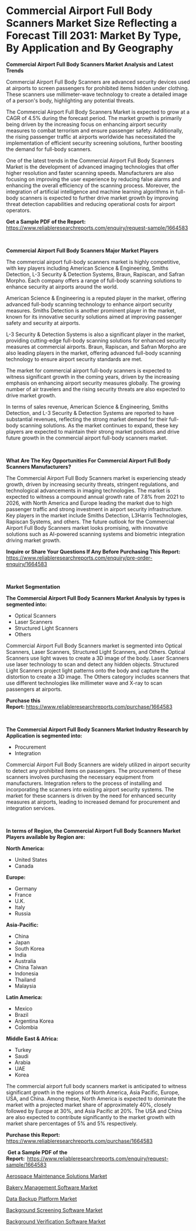 <p><h1>Commercial Airport Full Body Scanners Market Size Reflecting a Forecast Till 2031: Market By Type, By Application and By Geography</h1></p><p><strong>Commercial Airport Full Body Scanners Market Analysis and Latest Trends</strong></p>
<p><p>Commercial Airport Full Body Scanners are advanced security devices used at airports to screen passengers for prohibited items hidden under clothing. These scanners use millimeter-wave technology to create a detailed image of a person's body, highlighting any potential threats. </p><p>The Commercial Airport Full Body Scanners Market is expected to grow at a CAGR of 4.5% during the forecast period. The market growth is primarily being driven by the increasing focus on enhancing airport security measures to combat terrorism and ensure passenger safety. Additionally, the rising passenger traffic at airports worldwide has necessitated the implementation of efficient security screening solutions, further boosting the demand for full-body scanners.</p><p>One of the latest trends in the Commercial Airport Full Body Scanners Market is the development of advanced imaging technologies that offer higher resolution and faster scanning speeds. Manufacturers are also focusing on improving the user experience by reducing false alarms and enhancing the overall efficiency of the scanning process. Moreover, the integration of artificial intelligence and machine learning algorithms in full-body scanners is expected to further drive market growth by improving threat detection capabilities and reducing operational costs for airport operators.</p></p>
<p><strong>Get a Sample PDF of the Report:&nbsp;</strong> <a href="https://www.reliableresearchreports.com/enquiry/request-sample/1664583">https://www.reliableresearchreports.com/enquiry/request-sample/1664583</a></p>
<p>&nbsp;</p>
<p><strong>Commercial Airport Full Body Scanners Major Market Players</strong></p>
<p><p>The commercial airport full-body scanners market is highly competitive, with key players including American Science & Engineering, Smiths Detection, L-3 Security & Detection Systems, Braun, Rapiscan, and Safran Morpho. Each company offers a range of full-body scanning solutions to enhance security at airports around the world.</p><p>American Science & Engineering is a reputed player in the market, offering advanced full-body scanning technology to enhance airport security measures. Smiths Detection is another prominent player in the market, known for its innovative security solutions aimed at improving passenger safety and security at airports. </p><p>L-3 Security & Detection Systems is also a significant player in the market, providing cutting-edge full-body scanning solutions for enhanced security measures at commercial airports. Braun, Rapiscan, and Safran Morpho are also leading players in the market, offering advanced full-body scanning technology to ensure airport security standards are met.</p><p>The market for commercial airport full-body scanners is expected to witness significant growth in the coming years, driven by the increasing emphasis on enhancing airport security measures globally. The growing number of air travelers and the rising security threats are also expected to drive market growth.</p><p>In terms of sales revenue, American Science & Engineering, Smiths Detection, and L-3 Security & Detection Systems are reported to have substantial revenues, reflecting the strong market demand for their full-body scanning solutions. As the market continues to expand, these key players are expected to maintain their strong market positions and drive future growth in the commercial airport full-body scanners market.</p></p>
<p>&nbsp;</p>
<p><strong>What Are The Key Opportunities For Commercial Airport Full Body Scanners Manufacturers?</strong></p>
<p><p>The Commercial Airport Full Body Scanners market is experiencing steady growth, driven by increasing security threats, stringent regulations, and technological advancements in imaging technologies. The market is expected to witness a compound annual growth rate of 7.8% from 2021 to 2026, with North America and Europe leading the market due to high passenger traffic and strong investment in airport security infrastructure. Key players in the market include Smiths Detection, L3Harris Technologies, Rapiscan Systems, and others. The future outlook for the Commercial Airport Full Body Scanners market looks promising, with innovative solutions such as AI-powered scanning systems and biometric integration driving market growth.</p></p>
<p><strong>Inquire or Share Your Questions If Any Before Purchasing This Report:</strong> <a href="https://www.reliableresearchreports.com/enquiry/pre-order-enquiry/1664583">https://www.reliableresearchreports.com/enquiry/pre-order-enquiry/1664583</a></p>
<p>&nbsp;</p>
<p><strong>Market Segmentation</strong></p>
<p><strong>The Commercial Airport Full Body Scanners Market Analysis by types is segmented into:</strong></p>
<p><ul><li>Optical Scanners</li><li>Laser Scanners</li><li>Structured Light Scanners</li><li>Others</li></ul></p>
<p><p>Commercial Airport Full Body Scanners market is segmented into Optical Scanners, Laser Scanners, Structured Light Scanners, and Others. Optical Scanners use light waves to create a 3D image of the body. Laser Scanners use laser technology to scan and detect any hidden objects. Structured Light Scanners project light patterns onto the body and capture the distortion to create a 3D image. The Others category includes scanners that use different technologies like millimeter wave and X-ray to scan passengers at airports.</p></p>
<p><strong>Purchase this Report:&nbsp;</strong><a href="https://www.reliableresearchreports.com/purchase/1664583">https://www.reliableresearchreports.com/purchase/1664583</a></p>
<p>&nbsp;</p>
<p><strong>The Commercial Airport Full Body Scanners Market Industry Research by Application is segmented into:</strong></p>
<p><ul><li>Procurement</li><li>Integration</li></ul></p>
<p><p>Commercial Airport Full Body Scanners are widely utilized in airport security to detect any prohibited items on passengers. The procurement of these scanners involves purchasing the necessary equipment from manufacturers. Integration refers to the process of installing and incorporating the scanners into existing airport security systems. The market for these scanners is driven by the need for enhanced security measures at airports, leading to increased demand for procurement and integration services.</p></p>
<p>&nbsp;</p>
<p><strong>In terms of Region, the Commercial Airport Full Body Scanners Market Players available by Region are:</strong></p>
<p>
    <p> <strong> North America: </strong>
        <ul>
            <li>United States</li>
            <li>Canada</li>
        </ul>
        </p> 
    <p> <strong> Europe: </strong>
        <ul>
            <li>Germany</li>
            <li>France</li>
            <li>U.K.</li>
            <li>Italy</li>
            <li>Russia</li>
        </ul>
        </p> 
    <p> <strong> Asia-Pacific: </strong>
        <ul>
            <li>China</li>
            <li>Japan</li>
            <li>South Korea</li>
            <li>India</li>
            <li>Australia</li>
            <li>China Taiwan</li>
            <li>Indonesia</li>
            <li>Thailand</li>
            <li>Malaysia</li>
        </ul>
        </p> 
    <p> <strong> Latin America: </strong>
        <ul>
            <li>Mexico</li>
            <li>Brazil</li>
            <li>Argentina Korea</li>
            <li>Colombia</li>
        </ul>
        </p> 
    <p> <strong> Middle East & Africa: </strong>
        <ul>
            <li>Turkey</li>
            <li>Saudi</li>
            <li>Arabia</li>
            <li>UAE</li>
            <li>Korea</li>
        </ul>
    </p>
    </p>
<p><p>The commercial airport full body scanners market is anticipated to witness significant growth in the regions of North America, Asia Pacific, Europe, USA, and China. Among these, North America is expected to dominate the market with a projected market share of approximately 40%, closely followed by Europe at 30%, and Asia Pacific at 20%. The USA and China are also expected to contribute significantly to the market growth with market share percentages of 5% and 5% respectively.</p></p>
<p><strong>Purchase this Report: </strong><a href="https://www.reliableresearchreports.com/purchase/1664583">https://www.reliableresearchreports.com/purchase/1664583</a></p>
<p>&nbsp;<strong>Get a Sample PDF of the Report:&nbsp;&nbsp;</strong><a href="https://www.reliableresearchreports.com/enquiry/request-sample/1664583">https://www.reliableresearchreports.com/enquiry/request-sample/1664583</a></p>
<p><strong></strong></p>
<p><p><a href="https://medium.com/p/84311c8e091c/edit">Aerospace Maintenance Solutions Market</a></p><p><a href="https://medium.com/p/2cb959ad7512/edit">Bakery Management Software Market</a></p><p><a href="https://medium.com/p/2bdf242c789d/edit">Data Backup Platform Market</a></p><p><a href="https://medium.com/p/60a6342461a6/edit">Background Screening Software Market</a></p><p><a href="https://medium.com/p/8f652c657593/edit">Background Verification Software Market</a></p></p>
